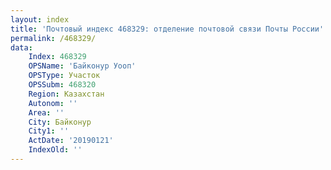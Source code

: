 ```yaml
---
layout: index
title: 'Почтовый индекс 468329: отделение почтовой связи Почты России'
permalink: /468329/
data:
    Index: 468329
    OPSName: 'Байконур Уооп'
    OPSType: Участок
    OPSSubm: 468320
    Region: Казахстан
    Autonom: ''
    Area: ''
    City: Байконур
    City1: ''
    ActDate: '20190121'
    IndexOld: ''
---
```

